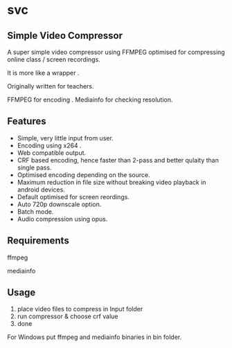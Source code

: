 # svc
## Simple Video Compressor 


A super simple video compressor using FFMPEG 
optimised for compressing online class / screen recordings.

It is more like a wrapper .

Originally written for teachers.

FFMPEG for encoding .
Mediainfo for checking resolution.

## Features
* Simple, very little input from user.
* Encoding using x264 .
* Web compatible output.
* CRF based encoding, hence faster than 2-pass and better qulaity than single pass.
* Optimised encoding  depending on the source.
* Maximum reduction in file size without breaking 
video playback in android devices.
* Default optimised for screen reordings.
* Auto 720p downscale option.
* Batch mode.
* Audio compression using opus.

## Requirements
ffmpeg

mediainfo

## Usage

1. place video files to compress in Input folder
2. run compressor & choose crf value
3. done

For Windows  put ffmpeg  and mediainfo binaries in bin folder.